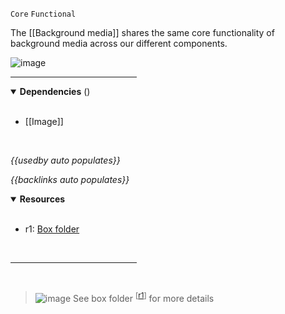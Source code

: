 `Core` `Functional` <!-- category start --><!-- category end -->

The [[Background media]] shares the same core functionality of background media
across our different components.

![image](https://user-images.githubusercontent.com/3793636/121023337-cde81f80-c768-11eb-9225-5f278c1269f8.png)

<hr width="40%" />

<!-- toc start open="true" depthStart="3" depthEnd="5" --><!-- toc end -->

<details open="true">
  <summary><strong>Dependencies</strong> (<!-- dependencyCount start --><!-- dependencyCount end -->)</summary><br />

- [[Image]]

<br />
</details>

<!-- usedby start open="true" -->

_{{usedby auto populates}}_

<!-- usedby end -->

<!-- backlinks start open="true" -->

_{{backlinks auto populates}}_

<!-- backlinks end -->

<a name="resources"></a>

<details open="true">
  <summary><strong>Resources</strong></summary><br />

- r1: [Box folder](https://ibm.ent.box.com/folder/137924469929)

<br />
</details>

<hr width="40%" />

<br />

> ![image](https://user-images.githubusercontent.com/3793636/117873919-f6faba80-b265-11eb-81a5-039bdcd822e8.png)
> See box folder <sup>[[r1](#resources)]</sup> for more details
